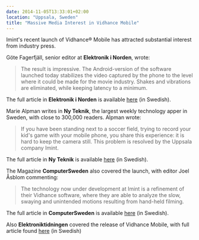```yaml
---
date: 2014-11-05T13:33:01+02:00
location: "Uppsala, Sweden"
title: "Massive Media Interest in Vidhance Mobile"
---
```

Imint's recent launch of Vidhance® Mobile has attracted substantial interest from industry press.

Göte Fagerfjäll, senior editor at **Elektronik i Norden**, wrote:

>The result is impressive. The Android-version of the software launched today stabilizes the video captured by the phone to the level where it could be made for the movie industry. Shakes and vibrations are eliminated, while keeping latency to a minimum.

The full article in **Elektronik i Norden** is available [here](http://www.elinor.se/index.php/Svensk-videostabilisering-vann-Young-Bulls.html) (in Swedish).

Marie Alpman writes in **Ny Teknik**, the largest weekly technology apper in Sweden, with close to 300,000 readers. Alpman wrote:

>If you have been standing next to a soccer field, trying to record your kid's game with your mobile phone, you share this experience: it is hard to keep the camera still. This problem is resolved by the Uppsala company Imint.

The full article in **Ny Teknik** is available [here](http://www.nyteknik.se/tekniknyheter/article3865354.ece) (in Swedish).

The Magazine **ComputerSweden** also covered the launch, with editor Joel Åsblom commenting:

>The technology now under development at Imint is a refinement of their Vidhance software, where they are able to analyze the slow, swaying and unintended motions resulting from hand-held filming.

The full article in **ComputerSweden** is available [here](http://computersweden.idg.se/2.2683/1.582588/svensk-dronarteknik-gor-mobilfilmen-stabil) (in Swedish).

Also **Elektroniktidningen** covered the release of Vidhance Mobile, with full article found [here](http://www.etn.se/index.php?option=com_content&view=article&id=60015&via=s) (in Swedish)
